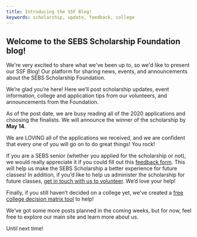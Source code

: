 ```yaml
---
title: Introducing the SSF Blog!
keywords: scholarship, update, feedback, college
---
```


## Welcome to the SEBS Scholarship Foundation blog!

We're very excited to share what we've been up to, so we'd like to present our SSF Blog! Our platform for sharing 
news, events, and announcements about the SEBS Scholarship Foundation.

We’re glad you’re here! Here we’ll post scholarship updates, event information, college and application tips from our volunteers, and announcements from the Foundation.

As of the post date, we are busy reading all of the 2020 applications and choosing the finalists. We will announce the winner of the scholarship by **May 14**.

We are LOVING all of the applications we received, and we are confident that every one of you will go on to do great things! You rock!

If you are a SEBS senior (whether you applied for the scholarship or not), we would really appreciate it if you could fill out this [feedback form](https://forms.gle/eqVD7GPhCsWQVdTY8). This will help us make the SEBS Scholarship a better experience for future classes! In addition, if you’d like to help us administer the scholarship for future classes, [get in touch with us to volunteer](https://forms.gle/PGQbzymeGPz1E7U27). We’d love your help!

Finally, if you still haven’t decided on a college yet, we’ve created a [free college decision matrix tool](/assets/documents/College_Decision_Matrix.xlsx) to help!

We’ve got some more posts planned in the coming weeks, but for now, feel free to explore our main site and learn more about us.

Until next time!